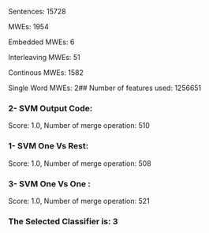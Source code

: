 Sentences: 15728

MWEs: 1954

Embedded MWEs: 6

Interleaving MWEs: 51

Continous MWEs: 1582

Single Word MWEs: 2## Number of features used: 1256651

### 2- SVM Output Code: 
Score: 1.0, Number of merge operation: 510
### 1- SVM One Vs Rest: 
Score: 1.0, Number of merge operation: 508
### 3- SVM One Vs One : 
Score: 1.0, Number of merge operation: 521
### The Selected Classifier is: 3

